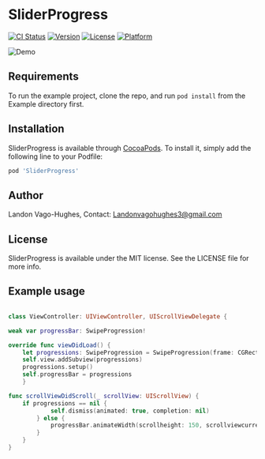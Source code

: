 # SliderProgress

[![CI Status](http://img.shields.io/travis/lvh1g15/sliderdismissanimation.svg?style=flat)](https://travis-ci.org/lvh1g15/sliderdismissanimation)
[![Version](https://img.shields.io/cocoapods/v/sliderdismissanimation.svg?style=flat)](http://cocoapods.org/pods/sliderdismissanimation)
[![License](https://img.shields.io/cocoapods/l/sliderdismissanimation.svg?style=flat)](http://cocoapods.org/pods/sliderdismissanimation)
[![Platform](https://img.shields.io/cocoapods/p/sliderdismissanimation.svg?style=flat)](http://cocoapods.org/pods/sliderdismissanimation)

![Demo](https://media.giphy.com/media/3otWpI6WTCtjNNusKI/giphy.gif)

## Requirements

To run the example project, clone the repo, and run `pod install` from the Example directory first.

## Installation

SliderProgress is available through [CocoaPods](http://cocoapods.org). To install
it, simply add the following line to your Podfile:

```ruby
pod 'SliderProgress'
```

## Author

Landon Vago-Hughes, Contact: Landonvagohughes3@gmail.com

## License

SliderProgress is available under the MIT license. See the LICENSE file for more info.

## Example usage
```Swift

class ViewController: UIViewController, UIScrollViewDelegate {

weak var progressBar: SwipeProgression!

override func viewDidLoad() {
    let progressions: SwipeProgression = SwipeProgression(frame: CGRect.zero)
    self.view.addSubview(progressions)
    progressions.setup()
    self.progressBar = progressions
    }

func scrollViewDidScroll(_ scrollView: UIScrollView) {
    if progressions == nil {
            self.dismiss(animated: true, completion: nil)
        } else {
            progressBar.animateWidth(scrollheight: 150, scrollviewcurrent: scrollView, targetviewcontroller: self)
        }
    }
}

```

